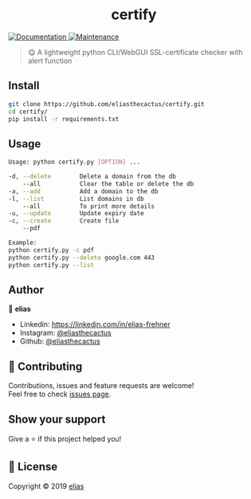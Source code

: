 
<h1 align="center">certify</h1>
<p>
  <a href="https://github.com/Kvaibhav01/Forkify-JS#readme" target="_blank">
    <img alt="Documentation" src="https://img.shields.io/badge/documentation-yes-brightgreen.svg" />
  </a>
  <a href="https://github.com/eliasthecactus/certify/graphs/commit-activity" target="_blank">
    <img alt="Maintenance" src="https://img.shields.io/badge/Maintained%3F-yes-green.svg" />
  </a>
<!--  <a href="https://github.com/Kvaibhav01/Forkify-JS/blob/master/LICENSE" target="_blank">
    <img alt="License: ISC" src="https://img.shields.io/github/license/Kvaibhav01/forkify" />
  </a>-->
</p>

> 😋 A lightweight python CLI/WebGUI SSL-certificate checker with alert function

## Install

```sh
git clone https://github.com/eliasthecactus/certify.git
cd certify/
pip install -r requirements.txt
```

## Usage

```sh
Usage: python certify.py [OPTION] ...

-d, --delete        Delete a domain from the db
    --all           Clear the table or delete the db
-a, --add           Add a domain to the db
-l, --list          List domains in db
    --all           To print more details
-u, --update        Update expiry date
-c, --create        Create file
    --pdf

Example:
python certify.py -c pdf
python certify.py --delete google.com 443
python certify.py --list
```

## Author

👤 **elias**

* Linkedin: https://linkedin.com/in/elias-frehner
* Instagram: [@eliasthecactus](https://instagram.com/eliasthecactus)
* Github: [@eliasthecactus](https://github.com/eliasthecactus)

## 🤝 Contributing

Contributions, issues and feature requests are welcome!<br />Feel free to check [issues page](https://github.com/eliasthecactus/certify/issues).

## Show your support

Give a ⭐️ if this project helped you!

## 📝 License

Copyright © 2019 [elias](https://github.com/eliasthecactus)
